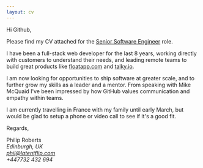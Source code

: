 ```yaml
---
layout: cv
---
```


Hi Github,

Please find my CV attached for the [Senior Software Engineer](https://boards.greenhouse.io/github/jobs/953424) role.

I have been a full-stack web developer for the last 8 years, working directly with customers to understand their needs, and leading remote teams to build great products like [floatapp.com](http://floatapp.com) and [talky.io](http://talky.io).

I am now looking for opportunities to ship software at greater scale, and to further grow my skills as a leader and a mentor. From speaking with Mike McQuaid I've been impressed by how GitHub values communication and empathy within teams.

I am currently travelling in France with my family until early March, but would be glad to setup a phone or video call to see if it's a good fit.

Regards,

Philip Roberts    
_Edinburgh, UK_    
_[phil@latentflip.com](phil@latentflip.com)_    
_+447732 432 694_
